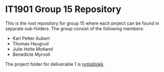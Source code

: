 # IT1901 Group 15 Repository

This is the root repository for group 15 where each project can be found in separate sub-folders. The group
consist of the following members:

- Karl Petter Aubert
- Thomas Haugrud
- Julie Holte Motland
- Benedicte Myrvoll

The project folder for deliverable 1 is [notisblokk](/notisblokk).
